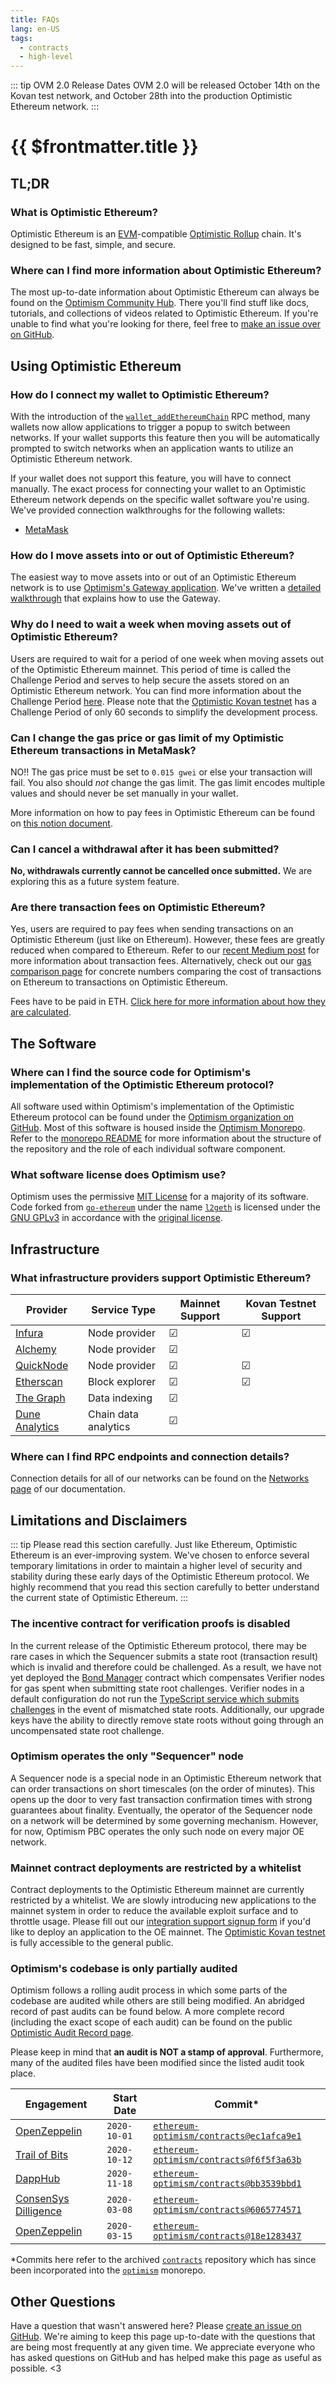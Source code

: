 ```yaml
---
title: FAQs
lang: en-US
tags:
  - contracts
  - high-level
---
```



::: tip OVM 2.0 Release Dates
OVM 2.0 will be released October 14th on the Kovan test network,
and October 28th into the production Optimistic Ethereum network.
:::


# {{ $frontmatter.title }}

## TL;DR

### What is Optimistic Ethereum?

Optimistic Ethereum is an [EVM](https://ethereum.org/en/developers/docs/evm/)-compatible [Optimistic Rollup](https://research.paradigm.xyz/rollups) chain. It's designed to be fast, simple, and secure.

<!--
## How can I use Optimistic Ethereum?

TODO: this section needs to be written
-->

### Where can I find more information about Optimistic Ethereum?

The most up-to-date information about Optimistic Ethereum can always be found on the [Optimism Community Hub](/docs). There you'll find stuff like docs, tutorials, and collections of videos related to Optimistic Ethereum. If you're unable to find what you're looking for there, feel free to [make an issue over on GitHub](https://github.com/ethereum-optimism/community-hub/issues).

## Using Optimistic Ethereum

### How do I connect my wallet to Optimistic Ethereum?

With the introduction of the [`wallet_addEthereumChain`](https://docs.metamask.io/guide/rpc-api.html#wallet-addethereumchain) RPC method, many wallets now allow applications to trigger a popup to switch between networks. If your wallet supports this feature then you will be automatically prompted to switch networks when an application wants to utilize an Optimistic Ethereum network.

If your wallet does not support this feature, you will have to connect manually.
The exact process for connecting your wallet to an Optimistic Ethereum network depends on the specific wallet software you're using. We've provided connection walkthroughs for the following wallets:

- [MetaMask](/docs/users/metamask.html)

### How do I move assets into or out of Optimistic Ethereum?

The easiest way to move assets into or out of an Optimistic Ethereum network is to use [Optimism's Gateway application](https://gateway.optimism.io/). We've written a [detailed walkthrough](/docs/users/gateway.html) that explains how to use the Gateway.

### Why do I need to wait a week when moving assets out of Optimistic Ethereum?

Users are required to wait for a period of one week when moving assets out of the Optimistic Ethereum mainnet. This period of time is called the Challenge Period and serves to help secure the assets stored on an Optimistic Ethereum network. You can find more information about the Challenge Period [here](https://community.optimism.io/docs/developers/bridge/messaging.html#understanding-the-challenge-period). Please note that the [Optimistic Kovan testnet](https://community.optimism.io/docs/developers/networks.html#optimistic-kovan) has a Challenge Period of only 60 seconds to simplify the development process.

### Can I change the gas price or gas limit of my Optimistic Ethereum transactions in MetaMask?

<!--- TODO: Clean up a bit --->
NO!! The gas price must be set to `0.015 gwei` or else your transaction will fail. You also should _not_ change the gas limit. The gas limit encodes multiple values and should never be set manually in your wallet.

More information on how to pay fees in Optimistic Ethereum can be found on [this notion document](https://www.notion.so/optimismpbc/How-to-pay-Fees-in-Optimistic-Ethereum-f706f4e5b13e460fa5671af48ce9a695).

### Can I cancel a withdrawal after it has been submitted?

**No, withdrawals currently cannot be cancelled once submitted.**
We are exploring this as a future system feature.

### Are there transaction fees on Optimistic Ethereum?

<!-- TODO: link to fees page once finished -->

Yes, users are required to pay fees when sending transactions on an 
Optimistic Ethereum (just like on Ethereum). However, these fees are 
greatly reduced when compared to Ethereum. Refer to our [recent Medium post](/docs/developers/fees.html) for more 
information about transaction fees. Alternatively, check out our [gas comparison page](https://optimism.io/gas-comparison) for concrete numbers comparing 
the cost of transactions on Ethereum to transactions on Optimistic Ethereum.

Fees have to be paid in ETH. [Click here for more information about how they
are calculated](/docs/developers/fees.html).

## The Software

### Where can I find the source code for Optimism's implementation of the Optimistic Ethereum protocol?

All software used within Optimism's implementation of the Optimistic Ethereum protocol can be found under the [Optimism organization on GitHub](https://github.com/ethereum-optimism). Most of this software is housed inside the [Optimism Monorepo](https://github.com/ethereum-optimism/optimism). Refer to the [monorepo README](https://github.com/ethereum-optimism/optimism/blob/develop/README.md) for more information about the structure of the repository and the role of each individual software component.

### What software license does Optimism use?

Optimism uses the permissive [MIT License](https://github.com/ethereum-optimism/optimism/blob/develop/LICENSE) for a majority of its software. Code forked from [`go-ethereum`](https://github.com/ethereum/go-ethereum) under the name [`l2geth`](https://github.com/ethereum-optimism/optimism/tree/master/l2geth) is licensed under the [GNU GPLv3](https://github.com/ethereum-optimism/optimism/blob/develop/l2geth/COPYING) in accordance with the [original license](https://github.com/ethereum/go-ethereum/blob/master/COPYING).

## Infrastructure

### What infrastructure providers support Optimistic Ethereum?

<!-- TODO: link to infra page once finished and remove this table -->

| Provider                                     | Service Type         | Mainnet Support | Kovan Testnet Support |
| -------------------------------------------- | -------------------- | --------------- | --------------------- |
| [Infura](https://infura.io/)                 | Node provider        | ☑               | ☑                     |
| [Alchemy](https://www.alchemyapi.io/)        | Node provider        | ☑               |                       |
| [QuickNode](https://www.quicknode.com/)      | Node provider        | ☑               | ☑                     |
| [Etherscan](https://etherscan.io/)           | Block explorer       | ☑               | ☑                     |
| [The Graph](https://thegraph.com/)           | Data indexing        | ☑               |                       |
| [Dune Analytics](https://duneanalytics.com/) | Chain data analytics | ☑               |                       |

### Where can I find RPC endpoints and connection details?

Connection details for all of our networks can be found on the [Networks page](https://community.optimism.io/docs/developers/networks.html) of our documentation.

## Limitations and Disclaimers

::: tip Please read this section carefully.
Just like Ethereum, Optimistic Ethereum is an ever-improving system. We've chosen to enforce several temporary limitations in order to maintain a higher level of security and stability during these early days of the Optimistic Ethereum protocol. We highly recommend that you read this section carefully to better understand the current state of Optimistic Ethereum.
:::

### The incentive contract for verification proofs is disabled

In the current release of the Optimistic Ethereum protocol, there may be rare cases in which the Sequencer submits a state root (transaction result) which is invalid and therefore could be challenged. As a result, we have not yet deployed the [Bond Manager](https://github.com/ethereum-optimism/optimism/blob/develop/packages/contracts/contracts/optimistic-ethereum/OVM/verification/OVM_BondManager.sol) contract which compensates Verifier nodes for gas spent when submitting state root challenges. Verifier nodes in a default configuration do not run the [TypeScript service which submits challenges](https://github.com/ethereum-optimism/optimism-ts-services/blob/master/src/services/fraud-prover.service.ts) in the event of mismatched state roots. Additionally, our upgrade keys have the ability to directly remove state roots without going through an uncompensated state root challenge.

### Optimism operates the only "Sequencer" node

A Sequencer node is a special node in an Optimistic Ethereum network that can order transactions on short timescales (on the order of minutes). This opens up the door to very fast transaction confirmation times with strong guarantees about finality. Eventually, the operator of the Sequencer node on a network will be determined by some governing mechanism. However, for now, Optimism PBC operates the only such node on every major OE network.

### Mainnet contract deployments are restricted by a whitelist

Contract deployments to the Optimistic Ethereum mainnet are currently restricted by a whitelist. We are slowly introducing new applications to the mainnet system in order to reduce the available exploit surface and to throttle usage. Please fill out our [integration support signup form](https://docs.google.com/forms/d/e/1FAIpQLSfBGsJN3nZQRLdMjqCS_svfQoPkn35o_cc4HUVnLlXN2BHmPw/viewform) if you'd like to deploy an application to the OE mainnet. The [Optimistic Kovan testnet](https://community.optimism.io/docs/developers/networks.html#optimistic-kovan) is fully accessible to the general public.

### Optimism's codebase is only partially audited

Optimism follows a rolling audit process in which some parts of the codebase are audited while others are still being modified. An abridged record of past audits can be found below. A more complete record (including the exact scope of each audit) can be found on the public [Optimistic Audit Record page](https://optimismpbc.notion.site/Optimistic-Audit-History-Public-0bfe66af91ae4f778f92206c437814bd).

Please keep in mind that **an audit is NOT a stamp of approval**.
Furthermore, many of the audited files have been modified since the listed audit took place.

| Engagement                                               | Start Date   | Commit\*                                                                                                                                 |
| -------------------------------------------------------- | ------------ | ---------------------------------------------------------------------------------------------------------------------------------------- |
| [OpenZeppelin](https://openzeppelin.com/)                | `2020-10-01` | [`ethereum-optimism/contracts@ec1afca9e1`](https://github.com/ethereum-optimism/contracts/tree/ec1afca9e15117608121377b15d66cb56084e52d) |
| [Trail of Bits](https://www.trailofbits.com/)            | `2020-10-12` | [`ethereum-optimism/contracts@f6f5f3a63b`](https://github.com/ethereum-optimism/contracts/tree/f6f5f3a63bc99b4e9ab26b51db7206d22213c406) |
| [DappHub](https://dapphub.com/)                          | `2020-11-18` | [`ethereum-optimism/contracts@bb3539bbd1`](https://github.com/ethereum-optimism/contracts/tree/bb3539bbd10c15a72a46cf4fb8d2472ef68f6322) |
| [ConsenSys Dilligence](https://consensys.net/diligence/) | `2020-03-08` | [`ethereum-optimism/contracts@6065774571`](https://github.com/ethereum-optimism/contracts/tree/606577457191973b46034602f46ddcc130a5c0ac) |
| [OpenZeppelin](https://openzeppelin.com/)                | `2020-03-15` | [`ethereum-optimism/contracts@18e1283437`](https://github.com/ethereum-optimism/contracts/tree/18e128343731b9bde23812ce932e24d81440b6b7) |

\*Commits here refer to the archived [`contracts`](https://github.com/ethereum-optimism/contracts) repository which has since been incorporated into the [`optimism`](https://github.com/ethereum-optimism/contracts) monorepo.

## Other Questions

Have a question that wasn't answered here?
Please [create an issue on GitHub](https://github.com/ethereum-optimism/community-hub/issues).
We're aiming to keep this page up-to-date with the questions that are being most frequently at any given time.
We appreciate everyone who has asked questions on GitHub and has helped make this page as useful as possible. <3
